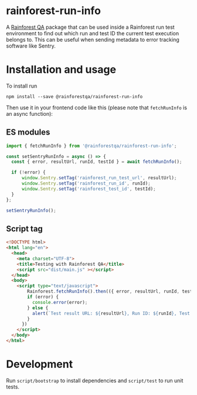 # rainforest-run-info

A [Rainforest QA](https://www.rainforestqa.com/) package that can be used inside a Rainforest run test environment to find out which run and test ID the current test execution belongs to. This can be useful when sending metadata to error tracking software like Sentry. 

# Installation and usage

To install run

```shell
npm install --save @rainforestqa/rainforest-run-info
```

Then use it in your frontend code like this (please note that `fetchRunInfo` is an async function):

## ES modules
```javascript
import { fetchRunInfo } from '@rainforestqa/rainforest-run-info';

const setSentryRunInfo = async () => {
  const { error, resultUrl, runId, testId } = await fetchRunInfo();

  if (!error) {
      window.Sentry.setTag('rainforest_run_test_url', resultUrl);
      window.Sentry.setTag('rainforest_run_id', runId);
      window.Sentry.setTag('rainforest_test_id', testId);
  }
};

setSentryRunInfo();
```

## Script tag
```html
<!DOCTYPE html>
<html lang="en">
  <head>
    <meta charset="UTF-8">
    <title>Testing with Rainforest QA</title>
    <script src="dist/main.js" ></script>
  </head>
  <body>
    <script type="text/javascript">
        Rainforest.fetchRunInfo().then(({ error, resultUrl, runId, testId }) => {
        if (error) {
          console.error(error);
        } else {
          alert(`Test result URL: ${resultUrl}, Run ID: ${runId}, Test ID: ${testId}`);
        }
      })
    </script>
  </body>
</html>
```

# Development
Run `script/bootstrap` to install dependencies and `script/test` to run unit tests.
